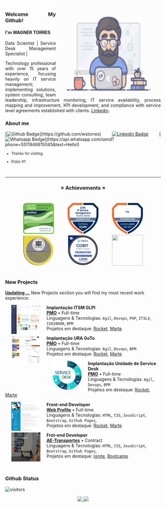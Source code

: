 <div class="avatar avatar-user width-full border color-bg-default">
  <img align="right" width="300" height="300" style="border-radius: 5%" 
  border="0" hspace="20" src="./img/programmer-rounded-edges.gif">
</div>  

<div class="aboutme aboutme-user width-full border color-bg-default">
  <text align="justify" margin-left="20px">

### Welcome My Github!
#### I'm WAGNER TORRES

Data Scientist | Service Desk Management Specialist |

Technology professional with over 15 years of experience, focusing heavily on IT service management; implementing solutions, system consulting, team leadership, infrastructure monitoring, IT service availability, process mapping and improvement, KPI development, and compliance with service level agreements established with clients. [Linkedin](https://linkedin.com/in/wstorres). 
 
### About me 

  [![Github Badge](https://img.shields.io/badge/-Github-000?style=flat-square&logo=Github&logoColor=white&link=(https://github.com/wstorres))](https://github.com/wstorres)
  [![Linkedin Badge](https://img.shields.io/badge/-LinkedIn-blue?style=flat-square&logo=Linkedin&logoColor=white&link=https://www.linkedin.com/in/wstorres/)](https://www.linkedin.com/in/wstorres/)
  [![Whatsapp Badge](https://img.shields.io/badge/-Whatsapp-4CA143?style=flat-square&labelColor=4CA143&logo=whatsapp&logoColor=white&link=https://api.whatsapp.com/send?phone=5511946615045&text=Hello!)](https://api.whatsapp.com/send?phone=5511946615045&text=Hello!)

 
<sub>

- Thanks for visiting. 
  
- Enjoy it!! 
  
</sub>

</div>

<br/>

---

<h3 align="center">⭐ Achievements ⭐</h3>


<br />


<div class="avatar avatar-user width-full border color-bg-default" align="center">

<img align="justify" width="100" height="100" border="0" hspace="20" src="https://github.com/wstorres/certificados-pub/blob/main/badge-cybersecurity01.png?raw=true">

<img align="justify" width="100" height="100" border="0" hspace="20" src="https://github.com/wstorres/certificados-pub/blob/main/Badge-ITSM.png?raw=true">

<img align="justify" width="100" height="100" border="0" hspace="20" src="https://github.com/wstorres/certificados-pub/blob/main/badge-ITIL.png?raw=true">

<img align="justify" width="100" height="100" border="0" hspace="20" src="https://github.com/wstorres/certificados-pub/blob/main/yellow-belt.png?raw=true">

<img align="justify" width="100" height="100" border="0" hspace="20" src="https://github.com/wstorres/certificados-pub/blob/main/cobit.png?raw=true">

<img align="justify" width="100" height="100" border="0" hspace="20" src="https://github.com/wstorres/certificados-pub/blob/main/NetwordingEssentials-01.png?raw=true">




</div>

<br />

<!--
---
### Skills

- **Languages**:&nbsp;&nbsp;&nbsp;&nbsp;&nbsp;&nbsp; Python, SQL, R, C/C++
- **Web Analytcs**:&nbsp;                 Excel, Google Sheets, Tableau
- **Data Base**:&nbsp;&nbsp;&nbsp;&nbsp;&nbsp;&nbsp;&nbsp; MySql, Postgre
- **TI Service Management**
- **Leadership and Team Development**
- **Data Analysis and Reporting**
- **Innovation and Problem Solving**
- **Committed to Excellence and Value Generation**
- **Process Mapping and Improvement**:&nbsp;   Notation BPMN
- **Identification of Critical Tasks and Proposal of Solutions**
- **Monitoring Compliance with Actions**
- **Process Training and Auditing**
- **Building KPIs for Process Monitoring**
- **IT Certifications**:&nbsp;  ITIL, ISO 20000, COBIT, and Lean Six Sigma
<br />


### Education

- [Pós-graduação Gerenciamento de Projetos](#) | *Universitade Puntifícia Católica (2003 - Atual)*
- [Graduação em Ciência de Dados](#) | *Universidade Nove de Julho (2021 - 2023)*
- [Graduação em Gestão de TI](#) | *Universidade Paulista (2003 - 2006)*


<br />



### Work Experience 

| **Job Position**       | **Company**                            | **Field**            | **Work Period**     |
| ---------------------- | ---------------------------            | -------------------- | ------------------  |
| Supervisor de TI       | Liberty Healt Tech                     | Infra, Negócios      | Abr 2023 / Atual    | 
| Analista de TI         | Wtime Consultoria Empresarial          | Infra                | Nov 2022 / Abr 2023 |  
| Analista de TI         | MeriTI Consultoria                     | Infra, Dev           | Jan 2019 / Out 2022 |  
| Analista de Sistemas   | Constat Consultoria                    | Infra, Dev           | Abr 2011 / Mar 2014 |
| Analista Sup Sistemas  | MTEL Tecnologia                        | Infra                | Mar 2099 / Abr 2010 |
| Tecnico Informnatica   | Consoft Consultoria                    | Infra                | Jan 2006 / Mar 2009 |

<br />
-->

### New Projects 
**[Updating ...](#)** New Projects section you will find my most recent work experience:

[<img align="left" height="94px" width="94px" hspace="20" alt="Warpnet" src="./img/Ferramenta-GLPI-10-2.png"/>](https://github.com/wstorres/meu-projeto-glpi/)

**Implantação ITSM GLPI** \
[**PMO**](https://wstorres.github.io/ITSM-GLPI/) • Full-time \
Linguagens & Tecnologias: `Agil`, `Devops`, `PHP`, `ITIL4`, `ISO20000`, `BPM`\
Projetos em destaque: [Rocket](#), [Marte](#)
<br/>

[<img align="left" height="94px" width="94px" hspace="20" alt="Warpnet" src="./img/URA-GoTo.png"/>](https://github.com/wstorres/meu-projeto-ura-goto/)

**Implantação URA GoTo** \
[**PMO**](https://wstorres.github.io/URA-GOTO/) • Full-time \
Linguagens & Tecnologias: `Agil`, `Devops`, `BPM`\
Projetos em destaque: [Rocket](#), [Marte](#)
<br/>

[<img align="left" height="94px" width="94px" hspace="20" alt="Warpnet" src="./img/service-desk.png"/>](https://github.com/wstorres/central-servicos-suporte/)
**Implantação Unidade de Service Desk** \
[**PMO**](https://wstorres.github.io/central-servicos-suporte/) • Full-time \
Linguagens & Tecnologias: `Agil`, `Devops`, `BPM`\
Projetos em destaque: [Rocket](#), [Marte](#)
<br/>



[<img align="left" height="94px" width="94px" hspace="20" alt="Warpnet" src="./img/deploy10.png"/>](https://wstorres.github.io/curriculo-designer/)

**Front-end Developer** \
[**Web Profile**](https://wstorres.github.io/curriculo-designer/) • Full-time \
Linguagens & Tecnologias: `HTML`, `CSS`, `JavaScript`, `Bootstrap`, `Github Pages`,\
Projetos em destaque: [Rocket](#), [Marte](#)
<br/>

[<img align="left" height="94px" width="94px" alt="Rocketseat" hspace="20" src="./img/ae-transportes.png"/>](#)

**Frot-end Developer** \
[**AE-Transportes**](#/) • Contract \
Linguagens & Tecnologias: `HTML`, `CSS`, `JavaScript`, `Bootstrap`, `Github Pages`,\
Projetos em destaque: [Ignite](#), [Bootcamp](#)
<br/>

<!--

[<img align="left" height="94px" width="94px" alt="Nubank" hspace="20" src="https://nubank.com.br/images/nu-icon.png?v=2"/>](https://nubank.com.br/)

**Software Engineer** \
[**Nubank**](https://nubank.com.br/) • Contract \
Linguagens & Tecnologias: `React Native`, `Node`, `Swift`, `Kotlin`, `OpenShift` \
Projetos em destaque: [App](https://nubank.com.br/)
<br/>
-->
<br/>



### Github Status

![visitors](https://visitor-badge.glitch.me/badge?page_id=wstorres.wstorres) 


<div align="center"> 

  <a href="https://github.com/wstorres">

  <img height="140em" src="https://github-readme-stats.vercel.app/api?username=wstorres&show_icons=true&theme=dracula&include_all_commits=true&count_private=true"/>

  <img height="140em" src="https://github-readme-stats.vercel.app/api/top-langs/?username=wstorres&layout=compact&langs_count=7&theme=dracula"/>

</div>










